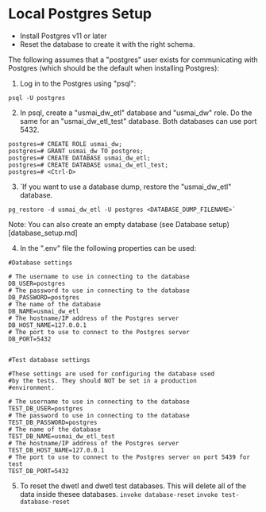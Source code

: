 # Local Postgres Setup

* Install Postgres v11 or later
* Reset the database to create it with the right schema. 

The following assumes that a "postgres" user exists for communicating with Postgres (which should be the default when installing Postgres):

1) Log in to the Postgres using "psql":

```
psql -U postgres
```

2) In psql, create a "usmai_dw_etl" database and "usmai_dw" role. Do the same for an "usmai_dw_etl_test" database. Both databases can use port 5432. 

```
postgres=# CREATE ROLE usmai_dw;
postgres=# GRANT usmai_dw TO postgres;
postgres=# CREATE DATABASE usmai_dw_etl;
postgres=# CREATE DATABASE usmai_dw_etl_test;
postgres=# <Ctrl-D>
```

3) `If you want to use a database dump, restore the "usmai_dw_etl" database. 

```
pg_restore -d usmai_dw_etl -U postgres <DATABASE_DUMP_FILENAME>`
```
Note: You can also create an empty database  (see Database setup)[database_setup.md]

4) In the ".env" file the following properties can be used:

```
#Database settings

# The username to use in connecting to the database
DB_USER=postgres
# The password to use in connecting to the database
DB_PASSWORD=postgres
# The name of the database
DB_NAME=usmai_dw_etl
# The hostname/IP address of the Postgres server
DB_HOST_NAME=127.0.0.1
# The port to use to connect to the Postgres server
DB_PORT=5432


#Test database settings

#These settings are used for configuring the database used
#by the tests. They should NOT be set in a production
#environment.

# The username to use in connecting to the database
TEST_DB_USER=postgres
# The password to use in connecting to the database
TEST_DB_PASSWORD=postgres
# The name of the database
TEST_DB_NAME=usmai_dw_etl_test
# The hostname/IP address of the Postgres server
TEST_DB_HOST_NAME=127.0.0.1
# The port to use to connect to the Postgres server on port 5439 for test
TEST_DB_PORT=5432
```

5. To reset the dwetl and dwetl test databases. This will delete all of the data inside thesee databases. 
    `invoke database-reset`
    `invoke test-database-reset`


